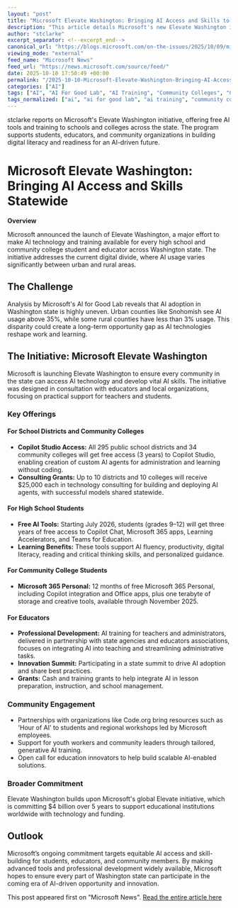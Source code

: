 ```yaml
---
layout: "post"
title: "Microsoft Elevate Washington: Bringing AI Access and Skills to Every Community in the State"
description: "This article details Microsoft's new Elevate Washington initiative, which aims to close the digital and AI usage gap across Washington state. Through free AI tools, training, funding, and partnerships, the program seeks to equip students, educators, and community colleges with generative AI skills and technology, fostering equitable opportunities and digital literacy statewide."
author: "stclarke"
excerpt_separator: <!--excerpt_end-->
canonical_url: "https://blogs.microsoft.com/on-the-issues/2025/10/09/microsoft-elevate-washington/"
viewing_mode: "external"
feed_name: "Microsoft News"
feed_url: "https://news.microsoft.com/source/feed/"
date: 2025-10-10 17:50:49 +00:00
permalink: "/2025-10-10-Microsoft-Elevate-Washington-Bringing-AI-Access-and-Skills-to-Every-Community-in-the-State.html"
categories: ["AI"]
tags: ["AI", "AI For Good Lab", "AI Training", "Community Colleges", "Company News", "Copilot Chat", "Copilot Studio", "Digital Skills", "Generative AI", "K 12 Education", "Learning Accelerators", "Microsoft 365", "Microsoft Elevate Washington", "News", "Professional Development", "Public Education", "Teams For Education", "Washington State"]
tags_normalized: ["ai", "ai for good lab", "ai training", "community colleges", "company news", "copilot chat", "copilot studio", "digital skills", "generative ai", "k 12 education", "learning accelerators", "microsoft 365", "microsoft elevate washington", "news", "professional development", "public education", "teams for education", "washington state"]
---
```


stclarke reports on Microsoft's Elevate Washington initiative, offering free AI tools and training to schools and colleges across the state. The program supports students, educators, and community organizations in building digital literacy and readiness for an AI-driven future.<!--excerpt_end-->

# Microsoft Elevate Washington: Bringing AI Access and Skills Statewide

**Overview**

Microsoft announced the launch of Elevate Washington, a major effort to make AI technology and training available for every high school and community college student and educator across Washington state. The initiative addresses the current digital divide, where AI usage varies significantly between urban and rural areas.

## The Challenge

Analysis by Microsoft's AI for Good Lab reveals that AI adoption in Washington state is highly uneven. Urban counties like Snohomish see AI usage above 35%, while some rural counties have less than 3% usage. This disparity could create a long-term opportunity gap as AI technologies reshape work and learning.

## The Initiative: Microsoft Elevate Washington

Microsoft is launching Elevate Washington to ensure every community in the state can access AI technology and develop vital AI skills. The initiative was designed in consultation with educators and local organizations, focusing on practical support for teachers and students.

### Key Offerings

#### For School Districts and Community Colleges

- **Copilot Studio Access:** All 295 public school districts and 34 community colleges will get free access (3 years) to Copilot Studio, enabling creation of custom AI agents for administration and learning without coding.
- **Consulting Grants:** Up to 10 districts and 10 colleges will receive $25,000 each in technology consulting for building and deploying AI agents, with successful models shared statewide.

#### For High School Students

- **Free AI Tools:** Starting July 2026, students (grades 9–12) will get three years of free access to Copilot Chat, Microsoft 365 apps, Learning Accelerators, and Teams for Education.
- **Learning Benefits:** These tools support AI fluency, productivity, digital literacy, reading and critical thinking skills, and personalized guidance.

#### For Community College Students

- **Microsoft 365 Personal:** 12 months of free Microsoft 365 Personal, including Copilot integration and Office apps, plus one terabyte of storage and creative tools, available through November 2025.

#### For Educators

- **Professional Development:** AI training for teachers and administrators, delivered in partnership with state agencies and educators associations, focuses on integrating AI into teaching and streamlining administrative tasks.
- **Innovation Summit:** Participating in a state summit to drive AI adoption and share best practices.
- **Grants:** Cash and training grants to help integrate AI in lesson preparation, instruction, and school management.

### Community Engagement

- Partnerships with organizations like Code.org bring resources such as 'Hour of AI' to students and regional workshops led by Microsoft employees.
- Support for youth workers and community leaders through tailored, generative AI training.
- Open call for education innovators to help build scalable AI-enabled solutions.

### Broader Commitment

Elevate Washington builds upon Microsoft's global Elevate initiative, which is committing $4 billion over 5 years to support educational institutions worldwide with technology and funding.

## Outlook

Microsoft’s ongoing commitment targets equitable AI access and skill-building for students, educators, and community members. By making advanced tools and professional development widely available, Microsoft hopes to ensure every part of Washington state can participate in the coming era of AI-driven opportunity and innovation.

This post appeared first on "Microsoft News". [Read the entire article here](https://blogs.microsoft.com/on-the-issues/2025/10/09/microsoft-elevate-washington/)
